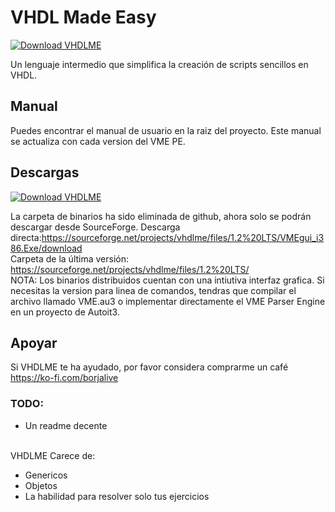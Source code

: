# VHDL Made Easy
[![Download VHDLME](https://img.shields.io/sourceforge/dt/vhdlme.svg)](https://sourceforge.net/projects/vhdlme/files/latest/download)


Un lenguaje intermedio que simplifica la creación de scripts sencillos en VHDL.
## Manual
Puedes encontrar el manual de usuario en la raiz del proyecto. Este manual se actualiza con cada version del VME PE.
## Descargas
[![Download VHDLME](https://a.fsdn.com/con/app/sf-download-button)](https://sourceforge.net/projects/vhdlme/files/latest/download)


La carpeta de binarios ha sido eliminada de github, ahora solo se podrán descargar desde SourceForge.
Descarga directa:https://sourceforge.net/projects/vhdlme/files/1.2%20LTS/VMEgui_i386.Exe/download<br />
Carpeta de la última versión: https://sourceforge.net/projects/vhdlme/files/1.2%20LTS/<br />
NOTA: Los binarios distribuidos cuentan con una intiutiva interfaz grafica. Si necesitas la version para linea de comandos, tendras que compilar el archivo llamado VME.au3 o implementar directamente el VME Parser Engine en un proyecto de Autoit3.
## Apoyar
Si VHDLME te ha ayudado, por favor considera comprarme un café https://ko-fi.com/borjalive
### TODO:
<ul>
  <li>Un readme decente</li>
</ul><br>
VHDLME Carece de:
<ul>
  <li>Genericos</li>
  <li>Objetos</li>
  <li>La habilidad para resolver solo tus ejercicios</li>
</ul>
